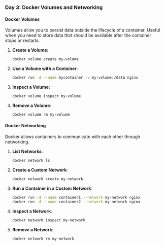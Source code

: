 
### **Day 3: Docker Volumes and Networking**

#### **Docker Volumes**
Volumes allow you to persist data outside the lifecycle of a container. Useful when you need to store data that should be available after the container stops or restarts.

1. **Create a Volume**:
   ```bash
   docker volume create my-volume
   ```

2. **Use a Volume with a Container**:
   ```bash
   docker run -d --name mycontainer -v my-volume:/data nginx
   ```

3. **Inspect a Volume**:
   ```bash
   docker volume inspect my-volume
   ```

4. **Remove a Volume**:
   ```bash
   docker volume rm my-volume
   ```

#### **Docker Networking**
Docker allows containers to communicate with each other through networking.

1. **List Networks**:
   ```bash
   docker network ls
   ```

2. **Create a Custom Network**:
   ```bash
   docker network create my-network
   ```

3. **Run a Container in a Custom Network**:
   ```bash
   docker run -d --name container1 --network my-network nginx
   docker run -d --name container2 --network my-network nginx
   ```

4. **Inspect a Network**:
   ```bash
   docker network inspect my-network
   ```

5. **Remove a Network**:
   ```bash
   docker network rm my-network
   ```
